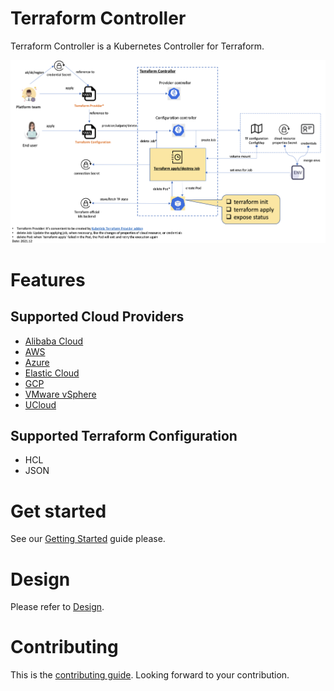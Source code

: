 # Terraform Controller

Terraform Controller is a Kubernetes Controller for Terraform.

![](docs/resources/architecture.png)

# Features

## Supported Cloud Providers

- [Alibaba Cloud](https://www.alibabacloud.com/)
- [AWS](https://aws.amazon.com/)
- [Azure](https://portal.azure.com/)
- [Elastic Cloud](https://www.elastic.co/)
- [GCP](https://cloud.google.com/)
- [VMware vSphere](https://www.vmware.com/hk/products/vsphere.html)
- [UCloud](https://www.ucloud.cn/)

## Supported Terraform Configuration

- HCL
- JSON

# Get started

See our [Getting Started](./getting-started.md) guide please.

# Design

Please refer to [Design](./DESIGN.md).

# Contributing

This is the [contributing guide](./CONTRIBUTING.md). Looking forward to your contribution.
